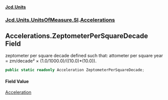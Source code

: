#### [Jcd.Units](index 'index')
### [Jcd.Units.UnitsOfMeasure.SI](Jcd.Units.UnitsOfMeasure.SI 'Jcd.Units.UnitsOfMeasure.SI').[Accelerations](Accelerations 'Jcd.Units.UnitsOfMeasure.SI.Accelerations')

## Accelerations.ZeptometerPerSquareDecade Field

zeptometer per square decade defined such that: attometer per square year = zm/decade² ×
(1.0/1000.0)/((10.0)*(10.0)).

```csharp
public static readonly Acceleration ZeptometerPerSquareDecade;
```

#### Field Value
[Acceleration](Acceleration 'Jcd.Units.UnitTypes.Acceleration')